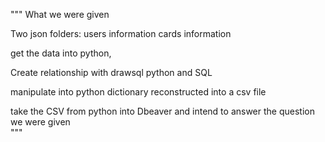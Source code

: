 """
What we were given 

Two json folders:
users information
cards information 

get the data into python,

Create relationship with drawsql 
python and SQL

manipulate into python dictionary
reconstructed into a csv file

take the CSV from python into Dbeaver and intend to answer the question 
we were given  
"""